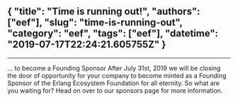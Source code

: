 {
  "title": "Time is running out!",
  "authors": ["eef"],
  "slug": "time-is-running-out",
  "category": "eef",
  "tags": ["eef"],
  "datetime": "2019-07-17T22:24:21.605755Z"
}
---
---
… to become a Founding Sponsor After July 31st, 2019 we will be closing the door of opportunity for your company to become minted as a Founding Sponsor of the Erlang Ecosystem Foundation for all eternity. So what are you waiting for? Head on over to our sponsors page for more information.
